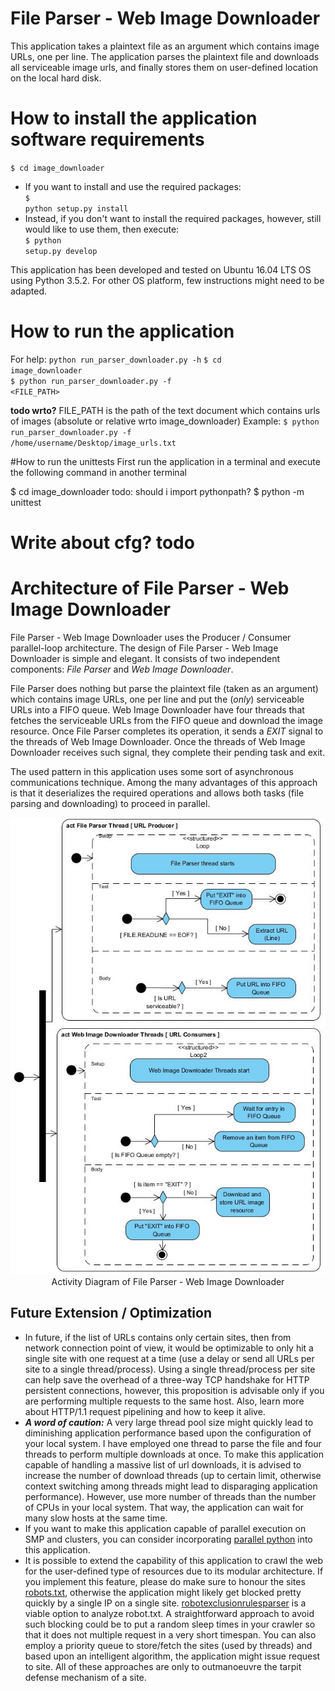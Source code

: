 # File Parser - Web Image Downloader
This application takes a plaintext file as an argument which contains image URLs, one per line. The application parses the
plaintext file and downloads all serviceable image urls, and finally stores them on user-defined location on the local hard disk.
 

# How to install the application software requirements
<code>$ cd image_downloader</code>
- If you want to install and use the required packages:<br>
<code>$ python setup.py install</code>
- Instead, if you don't want to install the required packages, however, still would like to use them, then execute:<br>
<code>$ python setup.py develop</code>

This application has been developed and tested on Ubuntu 16.04 LTS OS using Python 3.5.2. For other OS platform, few instructions might need to be adapted.

# How to run the application
For help:
<code>python run_parser_downloader.py -h</code> 
<code>$ cd image_downloader</code><br>
<code>$ python run_parser_downloader.py -f <FILE_PATH></code>

**todo wrto?**
FILE_PATH is the path of the text document which contains urls of images (absolute or relative wrto image_downloader)
Example:  <code>$ python run_parser_downloader.py -f /home/username/Desktop/image_urls.txt</code>


#How to run the unittests
First run the application in a terminal and execute the following command in another terminal 

$ cd image_downloader
todo: should i import pythonpath? 
$ python -m unittest

# Write about cfg? todo

# Architecture of File Parser - Web Image Downloader

File Parser - Web Image Downloader uses the Producer / Consumer parallel-loop architecture. The design of File Parser - Web Image Downloader
is simple and elegant. It consists of two independent components: *File Parser* and *Web Image Downloader*.

File Parser does nothing but parse the plaintext file (taken as an argument) which contains image URLs, one per line and put the (*only*)
serviceable URLs into a FIFO queue. Web Image Downloader have four threads that fetches the serviceable URLs from the FIFO queue and download the
image resource. Once File Parser completes its operation, it sends a *EXIT* signal to the threads of Web Image Downloader. Once the threads
of Web Image Downloader receives such signal, they complete their pending task and exit.
 
The used pattern in this application uses some sort of asynchronous communications technique. Among the many advantages of this approach
is that it deserializes the required operations and allows both tasks (file parsing and downloading) to proceed in parallel.





<p align="center">
  <img src="documentation/app_activity_diagram.jpg">
  <br>Activity Diagram of File Parser - Web Image Downloader<br>
</p>





Future Extension / Optimization
----------------------------------------
- In future, if the list of URLs contains only certain sites, then from network connection point of view, 
it would be optimizable to only hit a single site with one request at a time (use a delay or send
all URLs per site to a single thread/process). Using a single thread/process per site can help save
the overhead of a three-way TCP handshake for HTTP persistent connections, however, this proposition is 
advisable only if you are performing multiple requests to the same host. Also, learn more about HTTP/1.1 request
pipelining and how to keep it alive.
- ***A word of caution:*** A very large thread pool size might quickly lead to diminishing application
performance based upon the configuration of your local system. I have employed one thread to parse the
file and four threads to perform multiple downloads at once. To make this application capable of
handling a massive list of url downloads, it is advised to increase the number of download threads
(up to certain limit, 
 otherwise context switching among threads might lead to disparaging application performance).
 However, use more number of threads than the number of CPUs in your local system. That way, 
 the application can wait for many slow hosts at the same time.
 - If you want to make this application capable of parallel execution on SMP and clusters, you can 
 consider incorporating [parallel python](https://www.parallelpython.com/) into this application.
 - It is possible to extend the capability of this application to crawl the web for the user-defined type
of resources due to its modular architecture. If you implement this feature, please do make sure to
honour the sites [robots.txt](http://www.robotstxt.org/robotstxt.html), otherwise the application
might likely get blocked pretty quickly by a single IP on a single site. [robotexclusionrulesparser](https://pypi.python.org/pypi/robotexclusionrulesparser) is 
a viable option to analyze robot.txt. A straightforward approach to avoid such blocking could be to
put a random sleep times in your crawler so that it does not multiple
request in a very short timespan. You can also employ a priority queue to store/fetch the sites
(used by threads) and based upon an intelligent algorithm, the application might issue request to
site. All of these approaches are only to outmanoeuvre the tarpit defense  mechanism of a site.  